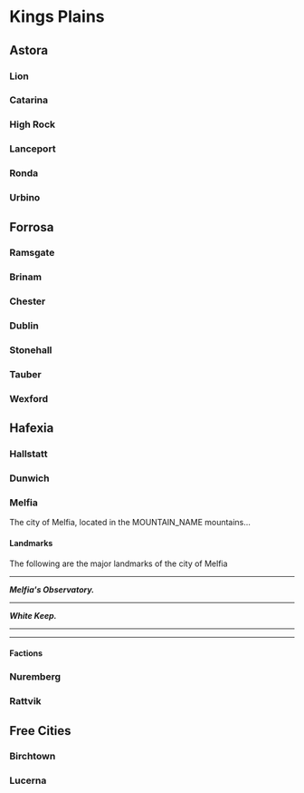 # Kings Plains


## Astora

### Lion

### Catarina

### High Rock

### Lanceport

### Ronda

### Urbino


## Forrosa

### Ramsgate

### Brinam

### Chester

### Dublin

### Stonehall

### Tauber

### Wexford


## Hafexia

### Hallstatt

### Dunwich

### Melfia
The city of Melfia, located in the MOUNTAIN_NAME mountains...

#### Landmarks
The following are the major landmarks of the city of Melfia
___
***Melfia's Observatory.***

___
***White Keep.***

___
***

#### Factions

### Nuremberg

### Rattvik


## Free Cities

### Birchtown

### Lucerna